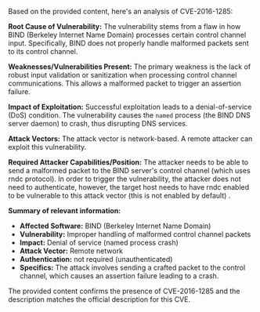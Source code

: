 Based on the provided content, here's an analysis of CVE-2016-1285:

**Root Cause of Vulnerability:**
The vulnerability stems from a flaw in how BIND (Berkeley Internet Name Domain) processes certain control channel input. Specifically, BIND does not properly handle malformed packets sent to its control channel.

**Weaknesses/Vulnerabilities Present:**
The primary weakness is the lack of robust input validation or sanitization when processing control channel communications. This allows a malformed packet to trigger an assertion failure.

**Impact of Exploitation:**
Successful exploitation leads to a denial-of-service (DoS) condition. The vulnerability causes the `named` process (the BIND DNS server daemon) to crash, thus disrupting DNS services.

**Attack Vectors:**
The attack vector is network-based. A remote attacker can exploit this vulnerability.

**Required Attacker Capabilities/Position:**
The attacker needs to be able to send a malformed packet to the BIND server's control channel (which uses rndc protocol). In order to trigger the vulnerability, the attacker does not need to authenticate, however, the target host needs to have rndc enabled to be vulnerable to this attack vector (this is not enabled by default) .

**Summary of relevant information:**

*   **Affected Software:** BIND (Berkeley Internet Name Domain)
*   **Vulnerability:** Improper handling of malformed control channel packets
*   **Impact:** Denial of service (named process crash)
*  **Attack Vector:** Remote network
*  **Authentication:** not required (unauthenticated)
*  **Specifics:** The attack involves sending a crafted packet to the control channel, which causes an assertion failure leading to a crash.

The provided content confirms the presence of CVE-2016-1285 and the description matches the official description for this CVE.